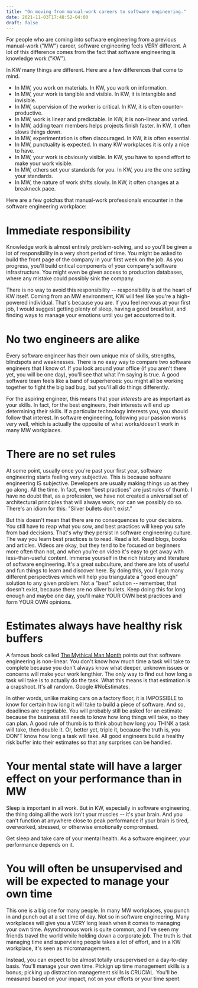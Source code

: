 ```yaml
---
title: "On moving from manual-work careers to software engineering."
date: 2021-11-03T17:48:52-04:00
draft: false
---
```


For people who are coming into software engineering from a previous manual-work ("MW") career, software engineering feels VERY different. A lot of this difference comes from the fact that software engineering is knowledge work ("KW").

In KW many things are different. Here are a few differences that come to mind.

- In MW, you work on materials. In KW, you work on information.
- In MW, your work is tangible and visible. In KW, it is intangible and invisible.
- In MW, supervision of the worker is critical. In KW, it is often counter-productive.
- In MW, work is linear and predictable. In KW, it is non-linear and varied.
- In MW, adding team members helps projects finish faster. In KW, it often slows things down.
- In MW, experimentation is often discouraged. In KW, it is often essential.
- In MW, punctuality is expected. In many KW workplaces it is only a nice to have.
- In MW, your work is obviously visible. In KW, you have to spend effort to make your work visible.
- In MW, others set your standards for you. In KW, you are the one setting your standards.
- In MW, the nature of work shifts slowly. In KW, it often changes at a breakneck pace.

Here are a few gotchas that manual-work professionals encounter in the software engineering workplace:

# Immediate responsibility

Knowledge work is almost entirely problem-solving, and so you'll be given a lot of responsibility in a very short period of time. You might be asked to build the front page of the company in your first week on the job. As you progress, you'll build critical components of your company's software infrastructure. You might even be given access to production databases, where any mistake could possibly sink the company.

There is no way to avoid this responsibility -- responsibility is at the heart of KW itself. Coming from an MW environment, KW will feel like you're a high-powered individual. That's because you are. If you feel nervous at your first job, I would suggest getting plenty of sleep, having a good breakfast, and finding ways to manage your emotions until you get accustomed to it.

# No two engineers are alike

Every software engineer has their own unique mix of skills, strengths, blindspots and weaknesses. There is no easy way to compare two software engineers that I know of. If you look around your office (if you aren't there yet, you will be one day), you'll see that what I'm saying is true. A good software team feels like a band of superheroes: you might all be working together to fight the big bad bug, but you'll all do things differently.

For the aspiring engineer, this means that your _interests_ are as important as your skills. In fact, for the best engineers, their interests will end up determining their skills. If a particular technology interests you, you should follow that interest. In software engineering, following your passion works very well, which is actually the opposite of what works/doesn't work in many MW workplaces.

# There are no set rules

At some point, usually once you're past your first year, software engineering starts feeling very subjective. This is because software engineering IS subjective. Developers are usually making things up as they go along. All the time. In fact, even "best practices" are just rules of thumb. I have no doubt that, as a profession, we have not created a universal set of architectural principles that will always work, nor can we possibly do so. There's an idiom for this: "Silver bullets don't exist."

But this doesn't mean that there are no consequences to your decisions. You still have to reap what you sow, and best practices will keep you safe from bad decisions. That's why they persist in software engineering culture. The way you learn best practices is to read. Read a lot. Read blogs, books and articles. Videos are okay, but they tend to be focused on beginners more often than not, and when you're on video it's easy to get away with less-than-useful content. Immerse yourself in the rich history and literature of software engineering. It's a great subculture, and there are lots of useful and fun things to learn and discover here. By doing this, you'll gain many different perspectives which will help you triangulate a "good enough" solution to any given problem. Not a "best" solution -- remember, that doesn't exist, because there are no silver bullets. Keep doing this for long enough and maybe one day, you'll make YOUR OWN best practices and form YOUR OWN opinions.

# Estimates always have healthy risk buffers

A famous book called [The Mythical Man Month](https://en.wikipedia.org/wiki/The_Mythical_Man-Month) points out that software engineering is non-linear. You don't know how much time a task will take to complete because you don't always know what deeper, unknown issues or concerns will make your work lengthier. The only way to find out how long a task will take is to actually do the task. What this means is that estimation is a crapshoot. It's all random. Google #NoEstimates.

In other words, unlike making cars on a factory floor, it is IMPOSSIBLE to know for certain how long it will take to build a piece of software. And so, deadlines are negotiable. You will probably still be asked for an estimate because the business still needs to know how long things will take, so they can plan. A good rule of thumb is to think about how long you THINK a task will take, then double it. Or, better yet, triple it, because the truth is, you DON'T know how long a task will take. All good engineers build a healthy risk buffer into their estimates so that any surprises can be handled.

# Your mental state will have a larger effect on your performance than in MW

Sleep is important in all work. But in KW, especially in software engineering, the thing doing all the work isn't your muscles -- it's your brain. And you can't function at anywhere close to peak performance if your brain is tired, overworked, stressed, or otherwise emotionally compromised.

Get sleep and take care of your mental health. As a software engineer, your performance depends on it.

# You will often be unsupervised and will be expected to manage your own time

This one is a big one for many people. In many MW workplaces, you punch in and punch out at a set time of day. Not so in software engineering. Many workplaces will give you a VERY long leash when it comes to managing your own time. Asynchronous work is quite common, and I've seen my friends travel the world while holding down a corporate job. The truth is that managing time and supervising people takes a lot of effort, and in a KW workplace, it's seen as micromanagement.

Instead, you can expect to be almost totally unsupervised on a day-to-day basis. You'll manage your own time. Pickign up time management skills is a bonus; picking up distraction management skills is CRUCIAL. You'll be measured based on your impact, not on your efforts or your time spent.
